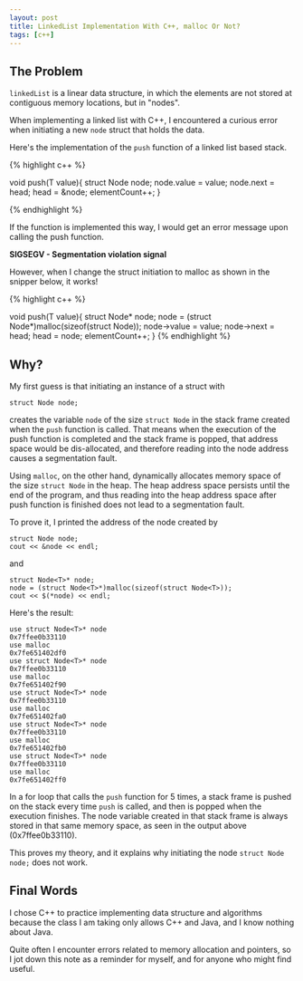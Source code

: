 ```yaml
---
layout: post
title: LinkedList Implementation With C++, malloc Or Not?
tags: [c++]
---
```


## The Problem

```linkedList``` is a linear data structure, in which the elements are not stored at contiguous memory locations, but in "nodes".

When implementing a linked list with C++, I encountered a curious error when initiating a new ```node``` struct that holds the data.

Here's the implementation of the ```push``` function of a linked list based stack.

{% highlight c++ %}

void push(T value){
    struct Node<T> node;
    node.value = value;
    node.next = head;
    head = &node;
    elementCount++;
  }

{% endhighlight %}

If the function is implemented this way, I would get an error message upon calling the push function.

<strong>SIGSEGV - Segmentation violation signal</strong>

However, when I change the struct initiation to malloc as shown in the snipper below, it works!

{% highlight c++ %}

void push(T value){
    struct Node<T>* node;
    node = (struct Node<T>*)malloc(sizeof(struct Node<T>));
    node->value = value;
    node->next = head;
    head = node;
    elementCount++;
  }
{% endhighlight %}


## Why?

My first guess is that initiating an instance of a struct with

```struct Node node;```

creates the variable ```node``` of the size ```struct Node``` in the stack frame created when the ```push``` function is called. That means when the execution of the push function is completed and the stack frame is popped, that address space would be dis-allocated, and therefore reading into the node address causes a segmentation fault.

Using ```malloc```, on the other hand, dynamically allocates memory space of the size ```struct Node``` in the heap. The heap address space persists until the end of the program, and thus reading into the heap address space after push function is finished does not lead to a segmentation fault.

To prove it, I printed the address of the node created by

```
struct Node node;
cout << &node << endl;
```

and

```
struct Node<T>* node;
node = (struct Node<T>*)malloc(sizeof(struct Node<T>));
cout << $(*node) << endl;
```

Here's the result:

```
use struct Node<T>* node
0x7ffee0b33110
use malloc
0x7fe651402df0
use struct Node<T>* node
0x7ffee0b33110
use malloc
0x7fe651402f90
use struct Node<T>* node
0x7ffee0b33110
use malloc
0x7fe651402fa0
use struct Node<T>* node
0x7ffee0b33110
use malloc
0x7fe651402fb0
use struct Node<T>* node
0x7ffee0b33110
use malloc
0x7fe651402ff0
```

In a for loop that calls the ```push``` function for 5 times, a stack frame is pushed on the stack every time ```push``` is called, and then is popped when the execution finishes. The node variable created in that stack frame is always stored in that same memory space, as seen in the output above (0x7ffee0b33110).


This proves my theory, and it explains why initiating the node ```struct Node node;``` does not work.

## Final Words

I chose C++ to practice implementing data structure and algorithms because the class I am taking only allows C++ and Java, and I know nothing about Java.

Quite often I encounter errors related to memory allocation and pointers, so I jot down this note as a reminder for myself, and for anyone who might find useful.
